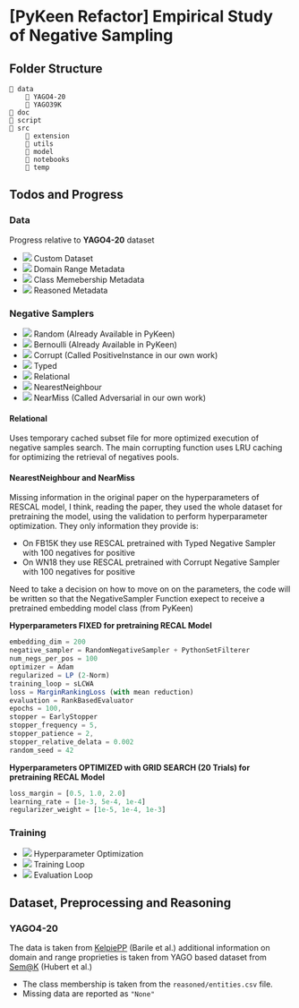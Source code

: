 # [PyKeen Refactor] Empirical Study of Negative Sampling

## Folder Structure

```
📁 data
    📁 YAGO4-20
    📁 YAGO39K   
📁 doc          
📁 script       
📁 src          
    📁 extension
    📁 utils
    📁 model
    📁 notebooks
    📁 temp
```

## Todos and Progress

### Data

Progress relative to **YAGO4-20** dataset

- ![](https://geps.dev/progress/100) Custom Dataset
- ![](https://geps.dev/progress/100) Domain Range Metadata
- ![](https://geps.dev/progress/100) Class Memebership Metadata
- ![](https://geps.dev/progress/0) Reasoned Metadata

### Negative Samplers

- ![](https://geps.dev/progress/100) Random (Already Available in PyKeen)
- ![](https://geps.dev/progress/100) Bernoulli (Already Available in PyKeen)
- ![](https://geps.dev/progress/90) Corrupt (Called PositiveInstance in our own work)
- ![](https://geps.dev/progress/90) Typed
- ![](https://geps.dev/progress/90) Relational
- ![](https://geps.dev/progress/15) NearestNeighbour 
- ![](https://geps.dev/progress/0) NearMiss (Called Adversarial in our own work)

#### Relational 

Uses temporary cached subset file for more optimized execution of negative samples search. The main corrupting function uses LRU caching for optimizing the 
retrieval of negatives pools.

#### NearestNeighbour and NearMiss

Missing information in the original paper on the hyperparameters of RESCAL model, I think, reading the paper, they used  the whole dataset for pretraining the model, using
the validation to perform hyperparameter optimization. They only information they provide is:
- On FB15K they use RESCAL pretrained with Typed Negative Sampler with 100 negatives for positive
- On WN18 they use RESCAL pretrained with Corrupt Negative Sampler with 100 negatives for positive

Need to take a decision on how to move on on the parameters, the code will be written so that the NegativeSampler Function exepect to receive a pretrained 
embedding model class (from PyKeen)


**Hyperparameters FIXED for pretraining RECAL Model**
```js
embedding_dim = 200 
negative_sampler = RandomNegativeSampler + PythonSetFilterer
num_negs_per_pos = 100
optimizer = Adam
regularized = LP (2-Norm)
training_loop = sLCWA
loss = MarginRankingLoss (with mean reduction)
evaluation = RankBasedEvaluator
epochs = 100,
stopper = EarlyStopper
stopper_frequency = 5,
stopper_patience = 2,
stopper_relative_delata = 0.002
random_seed = 42
```
**Hyperparameters OPTIMIZED with GRID SEARCH (20 Trials) for pretraining RECAL Model**
```js
loss_margin = [0.5, 1.0, 2.0]
learning_rate = [1e-3, 5e-4, 1e-4]
regularizer_weight = [1e-5, 1e-4, 1e-3]
```


### Training 

- ![](https://geps.dev/progress/0) Hyperparameter Optimization
- ![](https://geps.dev/progress/0) Training Loop
- ![](https://geps.dev/progress/0) Evaluation Loop




## Dataset, Preprocessing and Reasoning

### YAGO4-20

The data is taken from [KelpiePP](https://github.com/rbarile17/kelpiePP) (Barile et al.) additional information on domain and range proprieties is taken from YAGO based dataset from [Sem@K](https://github.com/nicolas-hbt/benchmark-sematk) (Hubert et al.)

- The class membership is taken from the `reasoned/entities.csv` file. 
- Missing data are reported as `"None"`


